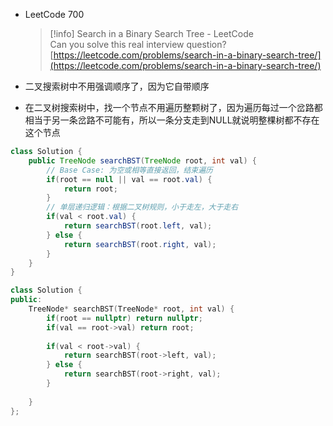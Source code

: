 - LeetCode 700
    
    > [!info] Search in a Binary Search Tree - LeetCode  
    > Can you solve this real interview question?  
    > [https://leetcode.com/problems/search-in-a-binary-search-tree/](https://leetcode.com/problems/search-in-a-binary-search-tree/)  
    
- 二叉搜索树中不用强调顺序了，因为它自带顺序
- 在二叉树搜索树中，找一个节点不用遍历整颗树了，因为遍历每过一个岔路都相当于另一条岔路不可能有，所以一条分支走到NULL就说明整棵树都不存在这个节点

```Java
class Solution {
    public TreeNode searchBST(TreeNode root, int val) {
        // Base Case: 为空或相等直接返回，结束遍历
        if(root == null || val == root.val) {
            return root;
        }
        // 单层递归逻辑：根据二叉树规则，小于走左，大于走右
        if(val < root.val) {
            return searchBST(root.left, val);
        } else {
            return searchBST(root.right, val);
        }
    }
}
```

```C++
class Solution {
public:
    TreeNode* searchBST(TreeNode* root, int val) {
        if(root == nullptr) return nullptr;
        if(val == root->val) return root;
        
        if(val < root->val) {
            return searchBST(root->left, val);
        } else {
            return searchBST(root->right, val);
        }
        
    }
};
```